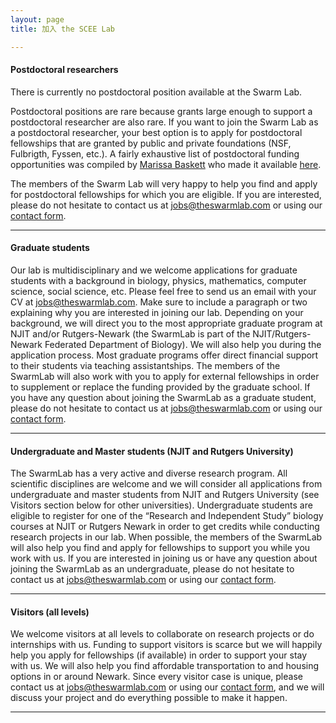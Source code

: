 ```yaml
---
layout: page
title: 加入 the SCEE Lab

---
```


#### Postdoctoral researchers

There is currently no postdoctoral position available at the Swarm Lab.

Postdoctoral positions are rare because grants large enough to support a postdoctoral researcher are also rare. If you want to join the Swarm Lab as a postdoctoral researcher, your best option is to apply for postdoctoral fellowships that are granted by public and private foundations (NSF, Fulbrigth, Fyssen, etc.). A fairly exhaustive list of postdoctoral funding opportunities was compiled by [Marissa Baskett](http://www.des.ucdavis.edu/faculty/baskett) who made it available  [here](http://www.des.ucdavis.edu/faculty/baskett/links/academia.html#Postdoc).

The members of the Swarm Lab will very happy to help you find and apply for postdoctoral fellowships for which you are eligible. If you are interested, please do not hesitate to contact us at [jobs@theswarmlab.com](mailto:jobs@theswarmlab.com) or using our [contact form](/#contact).

---

#### Graduate students

Our lab is multidisciplinary and we welcome applications for graduate students with a background in biology, physics, mathematics, computer science, social science, etc. Please feel free to send us an email with your CV at [jobs@theswarmlab.com](mailto:jobs@theswarmlab.com). Make sure to include a paragraph or two explaining why you are interested in joining our lab. Depending on your background, we will direct you to the most appropriate graduate program at NJIT and/or Rutgers-Newark (the SwarmLab is part of the NJIT/Rutgers-Newark Federated Department of Biology). We will also help you during the application process. Most graduate programs offer direct financial support to their students via teaching assistantships. The members of the SwarmLab will also work with you to apply for external fellowships in order to supplement or replace the funding provided by the graduate school. If you have any question about joining the SwarmLab as a graduate student, please do not hesitate to contact us at [jobs@theswarmlab.com](mailto:jobs@theswarmlab.com) or using our [contact form](/#contact).

---

#### Undergraduate and Master students (NJIT and Rutgers University)

The SwarmLab has a very active and diverse research program. All scientific disciplines are welcome and we will consider all applications from undergraduate and master students from NJIT and Rutgers University (see Visitors section below for other universities). Undergraduate students are eligible to register for one of the “Research and Independent Study” biology courses at NJIT or Rutgers Newark in order to get credits while conducting research projects in our lab. When possible, the members of the SwarmLab will also help you find and apply for fellowships to support you while you work with us. If you are interested in joining us or have any question about joining the SwarmLab as an undergraduate, please do not hesitate to contact us at [jobs@theswarmlab.com](mailto:jobs@theswarmlab.com) or using our [contact form](/#contact).

---

#### Visitors (all levels)

We welcome visitors at all levels to collaborate on research projects or do internships with us. Funding to support visitors is scarce but we will happily help you apply for fellowships (if available) in order to support your stay with us. We will also help you find affordable transportation to and housing options in or around Newark. Since every visitor case is unique, please contact us at [jobs@theswarmlab.com](mailto:jobs@theswarmlab.com) or using our [contact form](/#contact), and we will discuss your project and do everything possible to make it happen.

---
